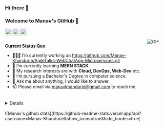 ### Hi there 👋
### Welcome to Manav's GitHub 👋


<a href="https://www.linkedin.com/in/manav-khandurie/">
  <img align="left" alt="LinkedIn" width="22px" src="https://cdn.jsdelivr.net/npm/simple-icons@3.1.0/icons/linkedin.svg" />
</a>
<a href="manavkhandurie@gmail.com">
  <img align="left" alt="'Gmail" width="22px" src="https://cdn.jsdelivr.net/npm/simple-icons@3.1.0/icons/gmail.svg" />
</a>
<a href="https://leetcode.com/manavkhandurie/">
  <img align="left" alt="LeetCode" width="22px" src="https://cdn.jsdelivr.net/npm/simple-icons@3.1.0/icons/leetcode.svg" />
</a>

<br />
<br />

<!-- Hi, I'm N!no 😉, a programmer 👨🏻‍💻 from China 🇨🇳. I'm an open-source professional and always develop in Python 🐍. Currently, I'm working on [scikit-hep/hist](https://github.com/scikit-hep/hist) and [antvis/G6](https://github.com/antvis/G6). Besides programming, I like delicious food 🥗🥩🌮🍣 and doing sports 🏃⛹️‍♂️🏋🏼‍♂️. -->

  <img align="right" alt="GIF" src="https://media.giphy.com/media/iIqmM5tTjmpOB9mpbn/giphy.gif" />

**Current Status Quo**

- 👨🏻‍💻 I’m currently working on https://github.com/Manav-Khandurie/AgileTalks-WebChatApp-Microservices.git
- 🌱 I’m currently learning **MERN STACK**.
- 🤔 My research interests are with **Cloud, DevOps, Web-Dev** etc.
- 💼 I’m pursuing a Bachelor's Degree in computer science.
- 💬 Ask me about anything, I would like to answer.
- 📫 Please email via manavkhandurie@gmail.com to reach me.


<br>
<details>
  <h2><b>My Tech Stack 🛠️👨‍💻💻</b></h2>

<br />

### **Cloud ☁☁️**
[![My Skills](https://skillicons.dev/icons?i=aws,gcp,azure,firebase,openstack,netlify&perline=50)](https://skillicons.dev)

### **DevOps ♾**
[![My Skills](https://skillicons.dev/icons?i=git,github,githubactions,docker,kubernetes,jenkins&perline=50)](https://skillicons.dev)

### **Databases 🛢️📊🧾**
[![My Skills](https://skillicons.dev/icons?i=redis,mysql,mongodb,dynamodb&perline=50)](https://skillicons.dev)

### **Backend ⚙️🗄️🔙👨‍💻**
[![My Skills](https://skillicons.dev/icons?i=nodejs,express,nginx,kafka,rabbitmq,postman&perline=50)](https://skillicons.dev)

### **Frontend 📱🕸👨‍💻🌐**
[![My Skills](https://skillicons.dev/icons?i=js,html,css,tailwind,bootstrap,react&perline=50)](https://skillicons.dev)

### **Programming Languages </>💻**
[![My Skills](https://skillicons.dev/icons?i=java,python,c,cpp,js&perline=50)](https://skillicons.dev)
<br />

</details>

<br>
![Manav's github stats](https://github-readme-stats.vercel.app/api?username=Manav-Khandurie&show_icons=true&hide_border=true)








<!--
**Manav-Khandurie/Manav-Khandurie** is a ✨ _special_ ✨ repository because its `README.md` (this file) appears on your GitHub profile.

Here are some ideas to get you started:

- 🔭 I’m currently working on ...
- 🌱 I’m currently learning ...
- 👯 I’m looking to collaborate on ...
- 🤔 I’m looking for help with ...
- 💬 Ask me about ...
- 📫 How to reach me: ...
- 😄 Pronouns: ...
- ⚡ Fun fact: ...
-->
